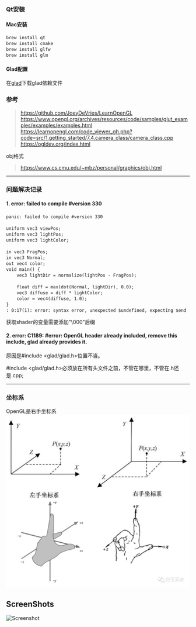 ### Qt安装 
#### Mac安装
```
brew install qt
brew install cmake
brew install glfw
brew install glm
```


#### Glad配置

在[glad](https://gen.glad.sh/)下载glad依赖文件


### 参考

> https://github.com/JoeyDeVries/LearnOpenGL
> https://www.opengl.org/archives/resources/code/samples/glut_examples/examples/examples.html
> https://learnopengl.com/code_viewer_gh.php?code=src/1.getting_started/7.4.camera_class/camera_class.cpp
> https://ogldev.org/index.html

obj格式
> https://www.cs.cmu.edu/~mbz/personal/graphics/obj.html

---

### 问题解决记录

#### 1.  error: failed to compile #version 330

```shader
panic: failed to compile #version 330

uniform vec3 viewPos;
uniform vec3 lightPos;
uniform vec3 lightColor;

in vec3 FragPos;
in vec3 Normal;
out vec4 color;
void main() {
    vec3 lightDir = normalize(lightPos - FragPos);

    float diff = max(dot(Normal, lightDir), 0.0);
    vec3 diffuse = diff * lightColor;
    color = vec4(diffuse, 1.0);
}
: 0:17(1): error: syntax error, unexpected $undefined, expecting $end

```

获取shader的变量需要添加"\000"后缀

#### 2.  error: C1189: #error: OpenGL header already included, remove this include, glad already provides it.

原因是#include <glad/glad.h>位置不当。

#include <glad/glad.h>必须放在所有头文件之前，不管在哪里，不管在.h还是.cpp;

---

### 坐标系

OpenGL是右手坐标系
![CoordinateSystem](assets/coordinate_system.png)

## ScreenShots

![Screenshot](assets/screenshot.png)
